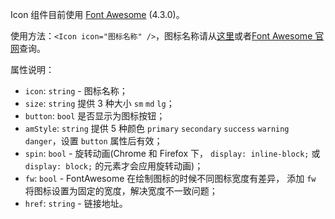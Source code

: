 Icon 组件目前使用 [Font Awesome](http://fontawesome.io/icons/) (4.3.0)。

使用方法：`<Icon icon="图标名称" />`，图标名称请从[这里](http://amazeui.org/css/icon?_ver=2.x)或者[Font Awesome 官网](http://fontawesome.io/icons/)查询。

属性说明：
- `icon`: `string` - 图标名称；
- `size`: `string` 提供 3 种大小 `sm` `md` `lg`；
- `button`: `bool` 是否显示为图标按钮；
- `amStyle`: `string` 提供 5 种颜色 `primary` `secondary` `success` `warning` `danger`，设置 `button` 属性后有效；
- `spin`: `bool` - 旋转动画(Chrome 和 Firefox 下， `display: inline-block;` 或 `display: block;` 的元素才会应用旋转动画)；
- `fw`: `bool` - FontAwesome 在绘制图标的时候不同图标宽度有差异， 添加 `fw` 将图标设置为固定的宽度，解决宽度不一致问题；
- `href`: `string` - 链接地址。
